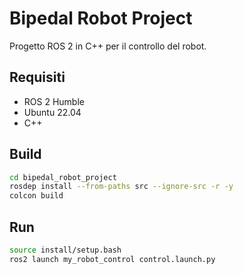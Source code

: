# Bipedal Robot Project

Progetto ROS 2 in C++ per il controllo del robot.

## Requisiti

- ROS 2 Humble
- Ubuntu 22.04
- C++

## Build

```bash
cd bipedal_robot_project
rosdep install --from-paths src --ignore-src -r -y
colcon build
```

## Run

```bash
source install/setup.bash
ros2 launch my_robot_control control.launch.py
```
